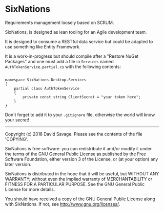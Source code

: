 # SixNations
Requirements management loosely based on SCRUM.

SixNations, is designed as lean tooling for an Agile development 
team.

It is designed to consume a RESTful data service but could be adapted to use something like Entity Framework.

It is a work-in-progress but should compile after a "Restore NuGet Packages" and
one must add a file in `Services` named `AuthTokenService.partial.cs` with the following contents:

```using System;

namespace SixNations.Desktop.Services
{
    partial class AuthTokenService
    {
        private const string ClientSecret = "your token here";
    }
}
```

Don't forget to add it to your `.gitignore` file, otherwise the world will know your secret!

---

Copyright (c) 2018 David Savage.
Please see the contents of the file 'COPYING'.

SixNations is free software: you can redistribute it and/or modify
it under the terms of the GNU General Public License as published 
by the Free Software Foundation, either version 3 of the License, 
or (at your option) any later version.

SixNations is distributed in the hope that it will be useful,
but WITHOUT ANY WARRANTY; without even the implied warranty of
MERCHANTABILITY or FITNESS FOR A PARTICULAR PURPOSE.  See the
GNU General Public License for more details.

You should have received a copy of the GNU General Public License
along with SixNations.  If not, see <http://www.gnu.org/licenses/>.
